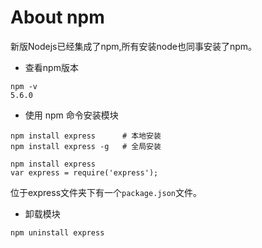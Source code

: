 # About npm

新版Nodejs已经集成了npm,所有安装node也同事安装了npm。

* 查看npm版本

```
npm -v
5.6.0
```

* 使用 npm 命令安装模块

```
npm install express      # 本地安装
npm install express -g   # 全局安装

npm install express
var express = require('express');
```

位于express文件夹下有一个`package.json`文件。

* 卸载模块

`npm uninstall express`